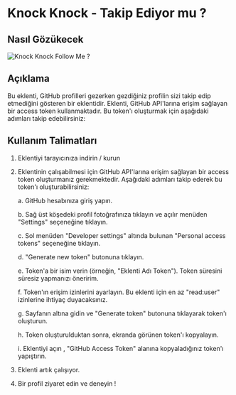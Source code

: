 # Knock Knock - Takip Ediyor mu ? 


## Nasıl Gözükecek

![Knock Knock Follow Me ? ](https://github.com/alicangunduz/knock-knock-follow-me/assets/54004830/b0851250-8e03-437e-847f-c948f29a27f4)


## Açıklama

Bu eklenti, GitHub profilleri gezerken gezdiğiniz profilin sizi takip edip etmediğini gösteren bir eklentidir. Eklenti, GitHub API'larına erişim sağlayan bir access token kullanmaktadır. Bu token'ı oluşturmak için aşağıdaki adımları takip edebilirsiniz:

## Kullanım Talimatları

1. Eklentiyi tarayıcınıza indirin / kurun

2. Eklentinin çalışabilmesi için GitHub API'larına erişim sağlayan bir access token oluşturmanız gerekmektedir. Aşağıdaki adımları takip ederek bu token'ı oluşturabilirsiniz:

   a. GitHub hesabınıza giriş yapın.

   b. Sağ üst köşedeki profil fotoğrafınıza tıklayın ve açılır menüden "Settings" seçeneğine tıklayın.

   c. Sol menüden "Developer settings" altında bulunan "Personal access tokens" seçeneğine tıklayın.

   d. "Generate new token" butonuna tıklayın.

   e. Token'a bir isim verin (örneğin, "Eklenti Adı Token"). Token süresini süresiz yapmanızı öneririm.    

   f. Token'ın erişim izinlerini ayarlayın. Bu eklenti için en az "read:user" izinlerine ihtiyaç duyacaksınız.

   g. Sayfanın altına gidin ve "Generate token" butonuna tıklayarak token'ı oluşturun.

   h. Token oluşturulduktan sonra, ekranda görünen token'ı kopyalayın.

   i. Eklentiyi açın , "GitHub Access Token" alanına kopyaladığınız token'ı yapıştırın.

4. Eklenti artık çalışıyor.

5. Bir profil ziyaret edin ve deneyin !



